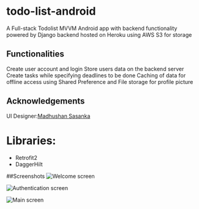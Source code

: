# todo-list-android
A Full-stack Todolist MVVM  Android app with backend functionality powered by Django backend hosted on Heroku using AWS S3 for storage

## Functionalities
Create user account and login
Store users data on the backend server
Create tasks while specifying deadlines to be done 
Caching of data for offline access using Shared Preference and File storage for profile picture 






## Acknowledgements
UI Designer:[Madhushan Sasanka](https://www.figma.com/@madhushansasank)

# Libraries:
- Retrofit2
- DaggerHilt


##Screenshots
![Welcome screen](https://github.com/anga35/todo-list-android/blob/master/app/src/main/res/drawable-v24/screen1.jpg)

![Authentication screen](https://github.com/anga35/todo-list-android/blob/master/app/src/main/res/drawable-v24/screen2.jpg)

![Main screen](https://github.com/anga35/todo-list-android/blob/master/app/src/main/res/drawable-v24/screen3.jpg)
